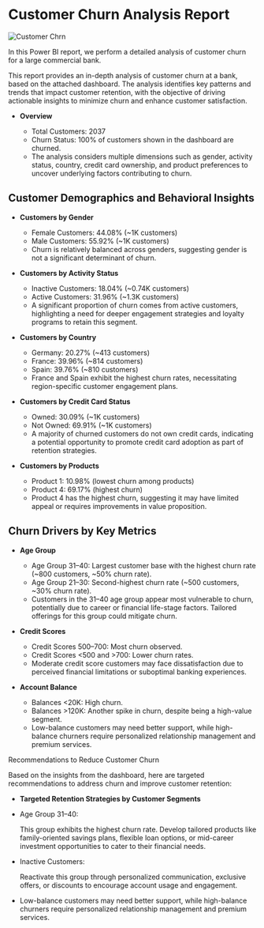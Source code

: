 # Customer Churn Analysis Report

![Customer Chrn](https://github.com/user-attachments/assets/d4d6f6be-f074-4496-88c5-52059cf50525)

In this Power BI report, we perform a detailed analysis of customer churn for a large commercial bank.

This report provides an in-depth analysis of customer churn at a bank, based on the attached dashboard. The analysis identifies key patterns and trends that impact customer retention, with the objective of driving actionable insights to minimize churn and enhance customer satisfaction.

- **Overview**
  
   - Total Customers: 2037
   - Churn Status: 100% of customers shown in the dashboard are churned.
   - The analysis considers multiple dimensions such as gender, activity status, country, credit card ownership, and product preferences to uncover underlying factors contributing to churn.

## Customer Demographics and Behavioral Insights

- **Customers by Gender**
  
  - Female Customers: 44.08% (~1K customers)
  - Male Customers: 55.92% (~1K customers)
  - Churn is relatively balanced across genders, suggesting gender is not a significant determinant of churn.
 
- **Customers by Activity Status**

  - Inactive Customers: 18.04% (~0.74K customers)
  - Active Customers: 31.96% (~1.3K customers)
  - A significant proportion of churn comes from active customers, highlighting a need for deeper engagement strategies and loyalty programs to retain this segment.
  
- **Customers by Country**

  - Germany: 20.27% (~413 customers)
  - France: 39.96% (~814 customers)
  - Spain: 39.76% (~810 customers)
  - France and Spain exhibit the highest churn rates, necessitating region-specific customer engagement plans.
  

- **Customers by Credit Card Status**

  - Owned: 30.09% (~1K customers)
  - Not Owned: 69.91% (~1K customers)
  - A majority of churned customers do not own credit cards, indicating a potential opportunity to promote credit card adoption as part of retention strategies.

- **Customers by Products**
  
  - Product 1: 10.98% (lowest churn among products)
  - Product 4: 69.17% (highest churn)
  - Product 4 has the highest churn, suggesting it may have limited appeal or requires improvements in value proposition.

## Churn Drivers by Key Metrics

- **Age Group**

  - Age Group 31–40: Largest customer base with the highest churn rate (~800 customers, ~50% churn rate).
  - Age Group 21–30: Second-highest churn rate (~500 customers, ~30% churn rate).
  - Customers in the 31–40 age group appear most vulnerable to churn, potentially due to career or financial life-stage factors. Tailored offerings for this group could mitigate churn.
 
- **Credit Scores**

  - Credit Scores 500–700: Most churn observed.
  - Credit Scores <500 and >700: Lower churn rates.
  - Moderate credit score customers may face dissatisfaction due to perceived financial limitations or suboptimal banking experiences.
 
- **Account Balance**
  
  - Balances <20K: High churn.
  - Balances >120K: Another spike in churn, despite being a high-value segment.
  - Low-balance customers may need better support, while high-balance churners require personalized relationship management and premium services.
 
 Recommendations to Reduce Customer Churn

 Based on the insights from the dashboard, here are targeted recommendations to address churn and improve customer retention:

- **Targeted Retention Strategies by Customer Segments**
  
 - Age Group 31–40:
   
   This group exhibits the highest churn rate. Develop tailored products like family-oriented savings plans, flexible loan options, or mid-career investment opportunities to cater to 
   their financial needs.
   
 - Inactive Customers:
   
   Reactivate this group through personalized communication, exclusive offers, or discounts to encourage account usage and engagement.
   
 - Low-balance customers may need better support, while high-balance churners require personalized relationship management and premium services.

   
 
